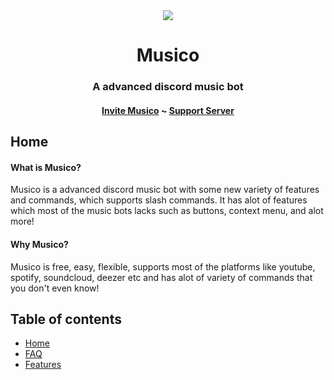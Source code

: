 <center>
  <img src = "https://capsule-render.vercel.app/api?type=waving&color=gradient&height=200&section=header&text=Musico&fontSize=80&fontAlignY=35&animation=twinkling&fontColor=gradient"></img>
</center>
 <h1 align = "center">Musico</h1>
 <h3 align = "center">A advanced discord music bot</h3>
 <h4 align = "center"><a href = "https://discord.com/api/oauth2/authorize?client_id=952868926566580304&permissions=8&scope=bot%20applications.commands"
 <a>Invite Musico</a> ~ <a href = "https://dsc.gg/musico-community">Support Server</a></h4>

<p>
  <h2>Home</h2>
  <h4>What is Musico?</h4>
  Musico is a advanced discord music bot with some new variety of features and commands, which supports slash commands. It has alot of features which most of the music bots lacks such as buttons, context menu, and alot more!

  <h4>Why Musico?</h4>
  Musico is free, easy, flexible, supports most of the platforms like youtube, spotify, soundcloud, deezer etc and has alot of variety of commands that you don't even know!
</p>

<p>
<h2>Table of contents</h2>
<ul>
  <li><a href = "#home">Home</a></li>
  <li><a href = "FAQ.md">FAQ</a></li>
  <li><a href = "Features.md">Features</a></li>
</ul>
